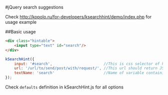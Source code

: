 #jQuery search suggestions

Check http://kopolo.ru/for-developers/ksearchhint/demo/index.php for usage example

##Basic usage
```html
<div class="hintable">
    <input type="text" id="search"/>
</div>
```
```javascript
kSearchHint({
    input: '#search',                       //This is css selector of hintable input
    url: '/url/to/send/post/with/request/', //This url should return JSON with suggestions for your search string
    textName: 'search'                      //Name of variable containing your string which will be send by POST
});
```

Check `defaults` definition in kSearchHint.js for all options